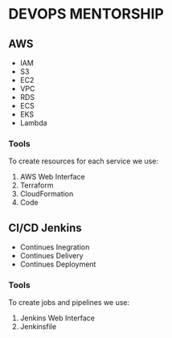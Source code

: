 # DEVOPS MENTORSHIP

## AWS
- IAM
- S3
- EC2
- VPC
- RDS
- ECS
- EKS
- Lambda

### Tools
To create resources for each service we use:

1. AWS Web Interface
2. Terraform
3. CloudFormation
4. Code

## CI/CD Jenkins
- Continues Inegration
- Continues Delivery
- Continues Deployment

### Tools
To create jobs and pipelines we use:

1. Jenkins Web Interface
2. Jenkinsfile
